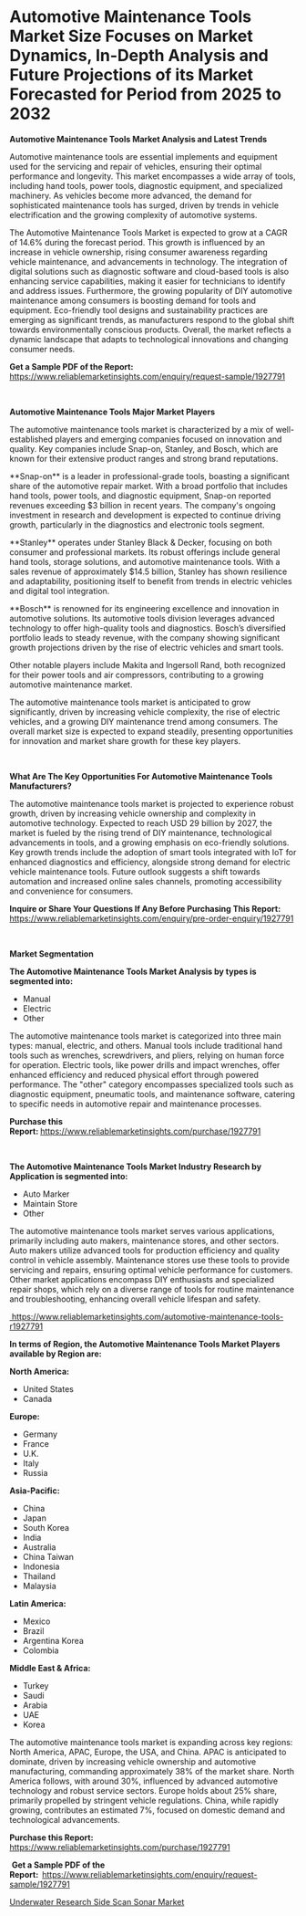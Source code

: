 <p><h1>Automotive Maintenance Tools Market Size Focuses on Market Dynamics, In-Depth Analysis and Future Projections of its Market Forecasted for Period from 2025 to 2032</h1></p><p><strong>Automotive Maintenance Tools Market Analysis and Latest Trends</strong></p>
<p><p>Automotive maintenance tools are essential implements and equipment used for the servicing and repair of vehicles, ensuring their optimal performance and longevity. This market encompasses a wide array of tools, including hand tools, power tools, diagnostic equipment, and specialized machinery. As vehicles become more advanced, the demand for sophisticated maintenance tools has surged, driven by trends in vehicle electrification and the growing complexity of automotive systems.</p><p>The Automotive Maintenance Tools Market is expected to grow at a CAGR of 14.6% during the forecast period. This growth is influenced by an increase in vehicle ownership, rising consumer awareness regarding vehicle maintenance, and advancements in technology. The integration of digital solutions such as diagnostic software and cloud-based tools is also enhancing service capabilities, making it easier for technicians to identify and address issues. Furthermore, the growing popularity of DIY automotive maintenance among consumers is boosting demand for tools and equipment. Eco-friendly tool designs and sustainability practices are emerging as significant trends, as manufacturers respond to the global shift towards environmentally conscious products. Overall, the market reflects a dynamic landscape that adapts to technological innovations and changing consumer needs.</p></p>
<p><strong>Get a Sample PDF of the Report:&nbsp;</strong> <a href="https://www.reliablemarketinsights.com/enquiry/request-sample/1927791?utm_campaign=2183&utm_medium=2&utm_source=Github&utm_content=ia&utm_term=28032025&utm_id=automotive-maintenance-tools">https://www.reliablemarketinsights.com/enquiry/request-sample/1927791</a></p>
<p>&nbsp;</p>
<p><strong>Automotive Maintenance Tools Major Market Players</strong></p>
<p><p>The automotive maintenance tools market is characterized by a mix of well-established players and emerging companies focused on innovation and quality. Key companies include Snap-on, Stanley, and Bosch, which are known for their extensive product ranges and strong brand reputations.</p><p>**Snap-on** is a leader in professional-grade tools, boasting a significant share of the automotive repair market. With a broad portfolio that includes hand tools, power tools, and diagnostic equipment, Snap-on reported revenues exceeding $3 billion in recent years. The company's ongoing investment in research and development is expected to continue driving growth, particularly in the diagnostics and electronic tools segment.</p><p>**Stanley** operates under Stanley Black & Decker, focusing on both consumer and professional markets. Its robust offerings include general hand tools, storage solutions, and automotive maintenance tools. With a sales revenue of approximately $14.5 billion, Stanley has shown resilience and adaptability, positioning itself to benefit from trends in electric vehicles and digital tool integration.</p><p>**Bosch** is renowned for its engineering excellence and innovation in automotive solutions. Its automotive tools division leverages advanced technology to offer high-quality tools and diagnostics. Bosch’s diversified portfolio leads to steady revenue, with the company showing significant growth projections driven by the rise of electric vehicles and smart tools.</p><p>Other notable players include Makita and Ingersoll Rand, both recognized for their power tools and air compressors, contributing to a growing automotive maintenance market.</p><p>The automotive maintenance tools market is anticipated to grow significantly, driven by increasing vehicle complexity, the rise of electric vehicles, and a growing DIY maintenance trend among consumers. The overall market size is expected to expand steadily, presenting opportunities for innovation and market share growth for these key players.</p></p>
<p>&nbsp;</p>
<p><strong>What Are The Key Opportunities For Automotive Maintenance Tools Manufacturers?</strong></p>
<p><p>The automotive maintenance tools market is projected to experience robust growth, driven by increasing vehicle ownership and complexity in automotive technology. Expected to reach USD 29 billion by 2027, the market is fueled by the rising trend of DIY maintenance, technological advancements in tools, and a growing emphasis on eco-friendly solutions. Key growth trends include the adoption of smart tools integrated with IoT for enhanced diagnostics and efficiency, alongside strong demand for electric vehicle maintenance tools. Future outlook suggests a shift towards automation and increased online sales channels, promoting accessibility and convenience for consumers.</p></p>
<p><strong>Inquire or Share Your Questions If Any Before Purchasing This Report:</strong> <a href="https://www.reliablemarketinsights.com/enquiry/pre-order-enquiry/1927791?utm_campaign=2183&utm_medium=2&utm_source=Github&utm_content=ia&utm_term=28032025&utm_id=automotive-maintenance-tools">https://www.reliablemarketinsights.com/enquiry/pre-order-enquiry/1927791</a></p>
<p>&nbsp;</p>
<p><strong>Market Segmentation</strong></p>
<p><strong>The Automotive Maintenance Tools Market Analysis by types is segmented into:</strong></p>
<p><ul><li>Manual</li><li>Electric</li><li>Other</li></ul></p>
<p><p>The automotive maintenance tools market is categorized into three main types: manual, electric, and others. Manual tools include traditional hand tools such as wrenches, screwdrivers, and pliers, relying on human force for operation. Electric tools, like power drills and impact wrenches, offer enhanced efficiency and reduced physical effort through powered performance. The "other" category encompasses specialized tools such as diagnostic equipment, pneumatic tools, and maintenance software, catering to specific needs in automotive repair and maintenance processes.</p></p>
<p><strong>Purchase this Report:&nbsp;</strong><a href="https://www.reliablemarketinsights.com/purchase/1927791?utm_campaign=2183&utm_medium=2&utm_source=Github&utm_content=ia&utm_term=28032025&utm_id=automotive-maintenance-tools">https://www.reliablemarketinsights.com/purchase/1927791</a></p>
<p>&nbsp;</p>
<p><strong>The Automotive Maintenance Tools Market Industry Research by Application is segmented into:</strong></p>
<p><ul><li>Auto Marker</li><li>Maintain Store</li><li>Other</li></ul></p>
<p><p>The automotive maintenance tools market serves various applications, primarily including auto makers, maintenance stores, and other sectors. Auto makers utilize advanced tools for production efficiency and quality control in vehicle assembly. Maintenance stores use these tools to provide servicing and repairs, ensuring optimal vehicle performance for customers. Other market applications encompass DIY enthusiasts and specialized repair shops, which rely on a diverse range of tools for routine maintenance and troubleshooting, enhancing overall vehicle lifespan and safety.</p></p>
<p><a href="https://www.reliablemarketinsights.com/automotive-maintenance-tools-r1927791?utm_campaign=2183&utm_medium=2&utm_source=Github&utm_content=ia&utm_term=28032025&utm_id=automotive-maintenance-tools">&nbsp;https://www.reliablemarketinsights.com/automotive-maintenance-tools-r1927791</a></p>
<p><strong>In terms of Region, the Automotive Maintenance Tools Market Players available by Region are:</strong></p>
<p>
    <p> <strong> North America: </strong>
        <ul>
            <li>United States</li>
            <li>Canada</li>
        </ul>
        </p> 
    <p> <strong> Europe: </strong>
        <ul>
            <li>Germany</li>
            <li>France</li>
            <li>U.K.</li>
            <li>Italy</li>
            <li>Russia</li>
        </ul>
        </p> 
    <p> <strong> Asia-Pacific: </strong>
        <ul>
            <li>China</li>
            <li>Japan</li>
            <li>South Korea</li>
            <li>India</li>
            <li>Australia</li>
            <li>China Taiwan</li>
            <li>Indonesia</li>
            <li>Thailand</li>
            <li>Malaysia</li>
        </ul>
        </p> 
    <p> <strong> Latin America: </strong>
        <ul>
            <li>Mexico</li>
            <li>Brazil</li>
            <li>Argentina Korea</li>
            <li>Colombia</li>
        </ul>
        </p> 
    <p> <strong> Middle East & Africa: </strong>
        <ul>
            <li>Turkey</li>
            <li>Saudi</li>
            <li>Arabia</li>
            <li>UAE</li>
            <li>Korea</li>
        </ul>
    </p>
    </p>
<p><p>The automotive maintenance tools market is expanding across key regions: North America, APAC, Europe, the USA, and China. APAC is anticipated to dominate, driven by increasing vehicle ownership and automotive manufacturing, commanding approximately 38% of the market share. North America follows, with around 30%, influenced by advanced automotive technology and robust service sectors. Europe holds about 25% share, primarily propelled by stringent vehicle regulations. China, while rapidly growing, contributes an estimated 7%, focused on domestic demand and technological advancements.</p></p>
<p><strong>Purchase this Report: </strong><a href="https://www.reliablemarketinsights.com/purchase/1927791?utm_campaign=2183&utm_medium=2&utm_source=Github&utm_content=ia&utm_term=28032025&utm_id=automotive-maintenance-tools">https://www.reliablemarketinsights.com/purchase/1927791</a></p>
<p>&nbsp;<strong>Get a Sample PDF of the Report:&nbsp;&nbsp;</strong><a href="https://www.reliablemarketinsights.com/enquiry/request-sample/1927791?utm_campaign=2183&utm_medium=2&utm_source=Github&utm_content=ia&utm_term=28032025&utm_id=automotive-maintenance-tools">https://www.reliablemarketinsights.com/enquiry/request-sample/1927791</a></p>
<p><strong></strong></p>
<p><p><a href="https://github.com/SanjidaKhan901/Market-Research-Report-List-2/blob/main/underwater-research-side-scan-sonar-market.md?utm_campaign=2183&utm_medium=2&utm_source=Github&utm_content=ia&utm_term=28032025&utm_id=automotive-maintenance-tools">Underwater Research Side Scan Sonar Market</a></p></p>